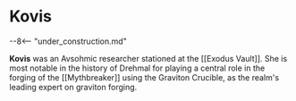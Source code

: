 # Kovis

--8<-- "under_construction.md"

**Kovis** was an Avsohmic researcher stationed at the [[Exodus Vault]]. She is most notable in the history of Drehmal for playing a central role in the forging of the [[Mythbreaker]] using the Graviton Crucible, as the realm's leading expert on graviton forging.